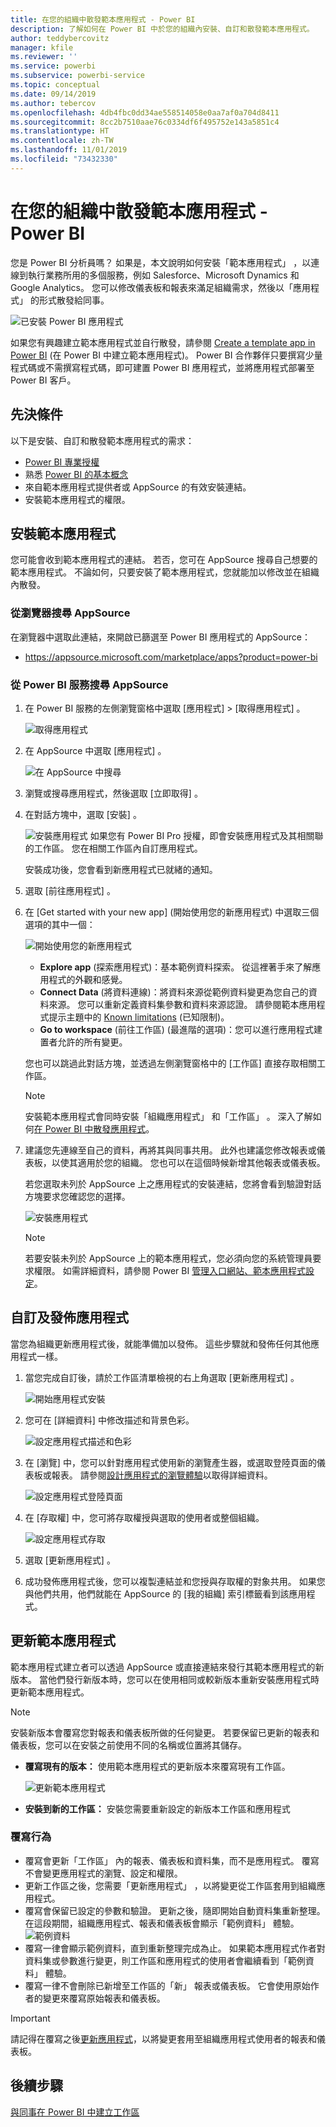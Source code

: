 ```yaml
---
title: 在您的組織中散發範本應用程式 - Power BI
description: 了解如何在 Power BI 中於您的組織內安裝、自訂和散發範本應用程式。
author: teddybercovitz
manager: kfile
ms.reviewer: ''
ms.service: powerbi
ms.subservice: powerbi-service
ms.topic: conceptual
ms.date: 09/14/2019
ms.author: tebercov
ms.openlocfilehash: 4db4fbc0dd34ae558514058e0aa7af0a704d8411
ms.sourcegitcommit: 8cc2b7510aae76c0334df6f495752e143a5851c4
ms.translationtype: HT
ms.contentlocale: zh-TW
ms.lasthandoff: 11/01/2019
ms.locfileid: "73432330"
---
```

# <a name="install-and-distribute-template-apps-in-your-organization---power-bi"></a>在您的組織中散發範本應用程式 - Power BI

您是 Power BI 分析員嗎？ 如果是，本文說明如何安裝「範本應用程式」  ，以連線到執行業務所用的多個服務，例如 Salesforce、Microsoft Dynamics 和 Google Analytics。 您可以修改儀表板和報表來滿足組織需求，然後以「應用程式」  的形式散發給同事。 

![已安裝 Power BI 應用程式](media/service-template-apps-install-distribute/power-bi-get-apps.png)

如果您有興趣建立範本應用程式並自行散發，請參閱 [Create a template app in Power BI](service-template-apps-create.md) (在 Power BI 中建立範本應用程式)。 Power BI 合作夥伴只要撰寫少量程式碼或不需撰寫程式碼，即可建置 Power BI 應用程式，並將應用程式部署至 Power BI 客戶。 

## <a name="prerequisites"></a>先決條件  

以下是安裝、自訂和散發範本應用程式的需求： 

- [Power BI 專業授權](service-self-service-signup-for-power-bi.md)
- 熟悉 [Power BI 的基本概念](service-basic-concepts.md)
- 來自範本應用程式提供者或 AppSource 的有效安裝連結。 
- 安裝範本應用程式的權限。 

## <a name="install-a-template-app"></a>安裝範本應用程式

您可能會收到範本應用程式的連結。 若否，您可在 AppSource 搜尋自己想要的範本應用程式。 不論如何，只要安裝了範本應用程式，您就能加以修改並在組織內散發。

### <a name="search-appsource-from-a-browser"></a>從瀏覽器搜尋 AppSource

在瀏覽器中選取此連結，來開啟已篩選至 Power BI 應用程式的 AppSource：

- https://appsource.microsoft.com/marketplace/apps?product=power-bi

### <a name="search-appsource-from-the-power-bi-service"></a>從 Power BI 服務搜尋 AppSource

1. 在 Power BI 服務的左側瀏覽窗格中選取 [應用程式]   > [取得應用程式]  。

    ![取得應用程式](media/service-template-apps-install-distribute/power-bi-get-apps-arrow.png)

2. 在 AppSource 中選取 [應用程式]  。

    ![在 AppSource 中搜尋](media/service-template-apps-install-distribute/power-bi-appsource.png)

3. 瀏覽或搜尋應用程式，然後選取 [立即取得]  。

4. 在對話方塊中，選取 [安裝]  。

    ![安裝應用程式](media/service-template-apps-install-distribute/power-install-dialog.png) 如果您有 Power BI Pro 授權，即會安裝應用程式及其相關聯的工作區。 您在相關工作區內自訂應用程式。

    安裝成功後，您會看到新應用程式已就緒的通知。
4. 選取 [前往應用程式]  。
5. 在 [Get started with your new app]  \(開始使用您的新應用程式\) 中選取三個選項的其中一個：

    ![開始使用您的新應用程式](media/service-template-apps-create/power-bi-template-app-get-started.png)

    - **Explore app** (探索應用程式)：基本範例資料探索。 從這裡著手來了解應用程式的外觀和感覺。 
    - **Connect Data** (將資料連線)：將資料來源從範例資料變更為您自己的資料來源。 您可以重新定義資料集參數和資料來源認證。 請參閱範本應用程式提示主題中的 [Known limitations](service-template-apps-tips.md#known-limitations) (已知限制)。 
    - **Go to workspace** (前往工作區) (最進階的選項)：您可以進行應用程式建置者允許的所有變更。

    您也可以跳過此對話方塊，並透過左側瀏覽窗格中的 [工作區]  直接存取相關工作區。
    >[!NOTE]
    >安裝範本應用程式會同時安裝「組織應用程式」  和「工作區」  。 深入了解如何[在 Power BI 中散發應用程式](service-create-distribute-apps.md)。
 
6. 建議您先連線至自己的資料，再將其與同事共用。 此外也建議您修改報表或儀表板，以使其適用於您的組織。 您也可以在這個時候新增其他報表或儀表板。

   若您選取未列於 AppSource 上之應用程式的安裝連結，您將會看到驗證對話方塊要求您確認您的選擇。

   ![安裝應用程式](media/service-template-apps-install-distribute/power-install-unvalidated-dialog.png)

   >[!NOTE]
   >若要安裝未列於 AppSource 上的範本應用程式，您必須向您的系統管理員要求權限。 如需詳細資料，請參閱 Power BI [管理入口網站、範本應用程式設定](service-admin-portal.md#template-apps-settings)。

## <a name="customize-and-publish-the-app"></a>自訂及發佈應用程式

當您為組織更新應用程式後，就能準備加以發佈。 這些步驟就和發佈任何其他應用程式一樣。

1. 當您完成自訂後，請於工作區清單檢視的右上角選取 [更新應用程式]  。  

    ![開始應用程式安裝](media/service-template-apps-install-distribute/power-bi-start-install-app.png)

2. 您可在 [詳細資料]  中修改描述和背景色彩。

   ![設定應用程式描述和色彩](media/service-template-apps-install-distribute/power-bi-install-app-details.png)

3. 在 [瀏覽]  中，您可以針對應用程式使用新的瀏覽產生器，或選取登陸頁面的儀表板或報表。 請參閱[設計應用程式的瀏覽體驗](service-create-distribute-apps.md#design-the-navigation-experience)以取得詳細資料。

   ![設定應用程式登陸頁面](media/service-template-apps-install-distribute/power-bi-install-app-content.png)

4. 在 [存取權]  中，您可將存取權授與選取的使用者或整個組織。  

   ![設定應用程式存取](media/service-template-apps-install-distribute/power-bi-install-access.png)

5. 選取 [更新應用程式]  。 

6. 成功發佈應用程式後，您可以複製連結並和您授與存取權的對象共用。 如果您與他們共用，他們就能在 AppSource 的 [我的組織]  索引標籤看到該應用程式。

## <a name="update-a-template-app"></a>更新範本應用程式

範本應用程式建立者可以透過 AppSource 或直接連結來發行其範本應用程式的新版本。 當他們發行新版本時，您可以在使用相同或較新版本重新安裝應用程式時更新範本應用程式。

  >[!NOTE]
  >安裝新版本會覆寫您對報表和儀表板所做的任何變更。 若要保留已更新的報表和儀表板，您可以在安裝之前使用不同的名稱或位置將其儲存。

- **覆寫現有的版本：** 使用範本應用程式的更新版本來覆寫現有工作區。

   ![更新範本應用程式](media/service-template-apps-install-distribute/power-bi-update-app-overwrite.png)

- **安裝到新的工作區：** 安裝您需要重新設定的新版本工作區和應用程式

### <a name="overwrite-behavior"></a>覆寫行為

* 覆寫會更新「工作區」  內的報表、儀表板和資料集，而不是應用程式。 覆寫不會變更應用程式的瀏覽、設定和權限。
* 更新工作區之後，您需要「更新應用程式」  ，以將變更從工作區套用到組織應用程式。
* 覆寫會保留已設定的參數和驗證。 更新之後，隨即開始自動資料集重新整理。 在這段期間，組織應用程式、報表和儀表板會顯示「範例資料」  體驗。
  ![範例資料](media/service-template-apps-install-distribute/power-bi-sample-data.png)
* 覆寫一律會顯示範例資料，直到重新整理完成為止。 如果範本應用程式作者對資料集或參數進行變更，則工作區和應用程式的使用者會繼續看到「範例資料」  體驗。
* 覆寫一律不會刪除已新增至工作區的「新」  報表或儀表板。 它會使用原始作者的變更來覆寫原始報表和儀表板。

>[!IMPORTANT]
>請記得在覆寫之後[更新應用程式](#customize-and-publish-the-app)，以將變更套用至組織應用程式使用者的報表和儀表板。

## <a name="next-steps"></a>後續步驟

[與同事在 Power BI 中建立工作區](service-create-workspaces.md)
